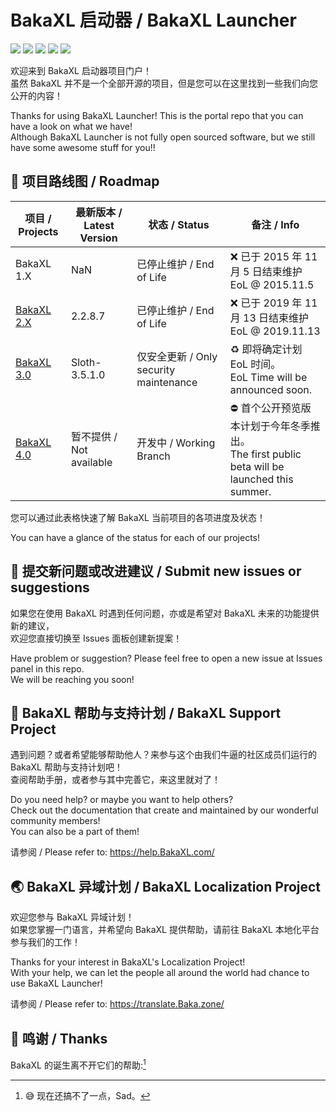 # BakaXL 启动器 / BakaXL Launcher
[![](https://img.shields.io/badge/V%20ME-50-red?style=for-the-badge&logo=kfc&logoColor=red)](https://afdian.net/@TT702)
[![](https://img.shields.io/badge/We%20Are-POOR-946ce6?style=for-the-badge&logo=cashapp&logoColor=bb9aff)](https://afdian.net/@TT702)
[![](https://img.shields.io/github/issues/BakaXL-Launcher/BakaXL?style=for-the-badge)](https://github.com/BakaXL-Launcher/BakaXL/issues)
[![](https://img.shields.io/github/forks/BakaXL-Launcher/BakaXL?style=for-the-badge)](https://www.bilibili.com/video/BV1GJ411x7h7/)
[![](https://img.shields.io/github/stars/BakaXL-Launcher/BakaXL?style=for-the-badge)](https://www.bilibili.com/video/BV1GJ411x7h7/)

欢迎来到 BakaXL 启动器项目门户！ <br />
虽然 BakaXL 并不是一个全部开源的项目，但是您可以在这里找到一些我们向您公开的内容！

Thanks for using BakaXL Launcher! This is the portal repo that you can have a look on what we have! <br />
Although BakaXL Launcher is not fully open sourced software, but we still have some awesome stuff for you!!

## 🚸 项目路线图 / Roadmap

| 项目 / Projects | 最新版本 / Latest Version | 状态 / Status | 备注 / Info
| ------ | ------ | ------ | ------ |
| BakaXL 1.X | NaN | 已停止维护 / End of Life | :x: 已于 2015 年 11 月 5 日结束维护 <br />EoL @ 2015.11.5
| [BakaXL 2.X](https://www.bilibili.com/video/BV1Hs411971M/) | 2.2.8.7 | 已停止维护 / End of Life | :x: 已于 2019 年 11 月 13 日结束维护 <br />EoL @ 2019.11.13
| [BakaXL 3.0](https://www.bilibili.com/video/BV15v4y1b73Z/) | Sloth-3.5.1.0 | 仅安全更新 / Only security maintenance | :recycle: 即将确定计划 EoL 时间。 <br />EoL Time will be announced soon.
| [BakaXL 4.0](https://www.bilibili.com/video/BV1pw411C7ey/) | 暂不提供 / Not available | 开发中 / Working Branch | :no_entry: 首个公开预览版本计划于今年冬季推出。<br />The first public beta will be launched this summer.

您可以通过此表格快速了解 BakaXL 当前项目的各项进度及状态！

You can have a glance of the status for each of our projects!

## 💌 提交新问题或改进建议 / Submit new issues or suggestions

如果您在使用 BakaXL 时遇到任何问题，亦或是希望对 BakaXL 未来的功能提供新的建议， <br />
欢迎您直接切换至 Issues 面板创建新提案！

Have problem or suggestion? Please feel free to open a new issue at Issues panel in this repo. <br />
We will be reaching you soon!

## 🛂 BakaXL 帮助与支持计划 / BakaXL Support Project

遇到问题？或者希望能够帮助他人？来参与这个由我们牛逼的社区成员们运行的 BakaXL 帮助与支持计划吧！ <br />
查阅帮助手册，或者参与其中完善它，来这里就对了！

Do you need help? or maybe you want to help others? <br />
Check out the documentation that create and maintained by our wonderful community members! <br />
You can also be a part of them!

请参阅 / Please refer to: https://help.BakaXL.com/

## 🌏 BakaXL 异域计划 / BakaXL Localization Project

欢迎您参与 BakaXL 异域计划！ <br />
如果您掌握一门语言，并希望向 BakaXL 提供帮助，请前往 BakaXL 本地化平台参与我们的工作！

Thanks for your interest in BakaXL's Localization Project! <br />
With your help, we can let the people all around the world had chance to use BakaXL Launcher!

请参阅 / Please refer to: https://translate.Baka.zone/

## 🙏 鸣谢 / Thanks
BakaXL 的诞生离不开它们的帮助:[^1]

[^1]: :sweat_smile: 现在还搞不了一点，Sad。

